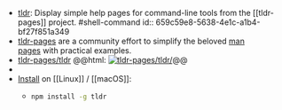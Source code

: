 - [tldr](https://tldr.inbrowser.app/pages/common/tldr): Display simple help pages for command-line tools from the [[tldr-pages]] project. #shell-command
  id:: 659c59e8-5638-4e1c-a1b4-bf27f851a349
- [tldr-pages](https://tldr.sh) are a community effort to simplify the beloved [man pages](https://en.wikipedia.org/wiki/Man_page) with practical examples.
- [tldr-pages/tldr](https://github.com/tldr-pages/tldr)
  @@html: <a href="https://github.com/tldr-pages/tldr/"><img src="https://github-readme-stats-astronomer.vercel.app/api/pin/?username=tldr-pages&repo=tldr&theme=tokyonight" alt="tldr-pages/tldr/"/></a>@@
-
- [Install](https://github.com/tldr-pages/tldr/#how-do-i-use-it) on [[Linux]] / [[macOS]]:
	- ```bash
	  npm install -g tldr
	  ```